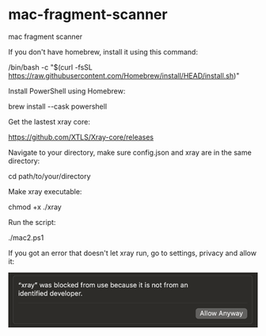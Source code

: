 # mac-fragment-scanner
mac fragment scanner

If you don't have homebrew, install it using this command:

/bin/bash -c "$(curl -fsSL https://raw.githubusercontent.com/Homebrew/install/HEAD/install.sh)"

Install PowerShell using Homebrew:

brew install --cask powershell

Get the lastest xray core:

https://github.com/XTLS/Xray-core/releases

Navigate to your directory, make sure config.json and xray are in the same directory:

cd path/to/your/directory

Make xray executable:

chmod +x ./xray

Run the script:

./mac2.ps1

If you got an error that doesn't let xray run, go to settings, privacy and allow it:

![Screenshot of a common error](xrayblocked.png)


